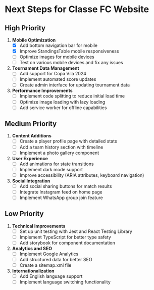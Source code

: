 # Next Steps for Classe FC Website

## High Priority

1. **Mobile Optimization**
   - [x] Add bottom navigation bar for mobile
   - [x] Improve StandingsTable mobile responsiveness
   - [ ] Optimize images for mobile devices
   - [ ] Test on various mobile devices and fix any issues

2. **Tournament Data Management**
   - [ ] Add support for Copa Vila 2024
   - [ ] Implement automated score updates
   - [ ] Create admin interface for updating tournament data

3. **Performance Improvements**
   - [ ] Implement code splitting to reduce initial load time
   - [ ] Optimize image loading with lazy loading
   - [ ] Add service worker for offline capabilities

## Medium Priority

1. **Content Additions**
   - [ ] Create a player profile page with detailed stats
   - [ ] Add a team history section with timeline
   - [ ] Implement a photo gallery component

2. **User Experience**
   - [ ] Add animations for state transitions
   - [ ] Implement dark mode support
   - [ ] Improve accessibility (ARIA attributes, keyboard navigation)

3. **Social Integration**
   - [ ] Add social sharing buttons for match results
   - [ ] Integrate Instagram feed on home page
   - [ ] Implement WhatsApp group join feature

## Low Priority

1. **Technical Improvements**
   - [ ] Set up unit testing with Jest and React Testing Library
   - [ ] Implement TypeScript for better type safety
   - [ ] Add storybook for component documentation

2. **Analytics and SEO**
   - [ ] Implement Google Analytics
   - [ ] Add structured data for better SEO
   - [ ] Create a sitemap.xml file

3. **Internationalization**
   - [ ] Add English language support
   - [ ] Implement language switching functionality